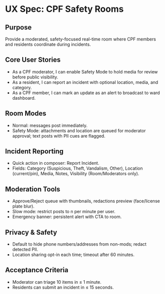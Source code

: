 # UX Spec: CPF Safety Rooms

## Purpose
Provide a moderated, safety-focused real-time room where CPF members and residents coordinate during incidents.

## Core User Stories
- As a CPF moderator, I can enable Safety Mode to hold media for review before public visibility.
- As a resident, I can report an incident with optional location, media, and category.
- As a CPF member, I can mark an update as an alert to broadcast to ward dashboard.

## Room Modes
- Normal: messages post immediately.
- Safety Mode: attachments and location are queued for moderator approval; text posts with PII cues are flagged.

## Incident Reporting
- Quick action in composer: Report Incident.
- Fields: Category (Suspicious, Theft, Vandalism, Other), Location (current/pin), Media, Notes, Visibility (Room/Moderators only).

## Moderation Tools
- Approve/Reject queue with thumbnails, redactions preview (face/license plate blur).
- Slow mode: restrict posts to n per minute per user.
- Emergency banner: persistent alert with CTA to room.

## Privacy & Safety
- Default to hide phone numbers/addresses from non-mods; redact detected PII.
- Location sharing opt-in each time; timeout after 60 minutes.

## Acceptance Criteria
- Moderator can triage 10 items in ≤ 1 minute.
- Residents can submit an incident in ≤ 15 seconds.


